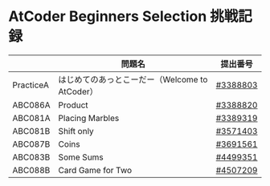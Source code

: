 # AtCoder Beginners Selection 挑戦記録
||問題名|提出番号|
---|---|---
|PracticeA|はじめてのあっとこーだー（Welcome to AtCoder）|<a href="https://atcoder.jp/contests/abs/submissions/3388803" target="_blank">#3388803</a>
|ABC086A|Product|<a href="https://atcoder.jp/contests/abs/submissions/3388820" target="_blank">#3388820</a>
|ABC081A|Placing Marbles|<a href="https://atcoder.jp/contests/abs/submissions/3389319" target="_blank">#3389319</a>
|ABC081B|Shift only|<a href="https://atcoder.jp/contests/abs/submissions/3571403" target="_blank">#3571403</a>
|ABC087B|Coins|<a href="https://atcoder.jp/contests/abs/submissions/3691561" target="_blank">#3691561</a>
|ABC083B|Some Sums|<a href="https://atcoder.jp/contests/abs/submissions/4499351" target="_blank">#4499351</a>
|ABC088B|Card Game for Two|<a href="https://atcoder.jp/contests/abs/submissions/4507209" target="_blank">#4507209</a>